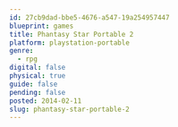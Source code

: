 ```yaml
---
id: 27cb9dad-bbe5-4676-a547-19a254957447
blueprint: games
title: Phantasy Star Portable 2
platform: playstation-portable
genre:
  - rpg
digital: false
physical: true
guide: false
pending: false
posted: 2014-02-11
slug: phantasy-star-portable-2
---
```

